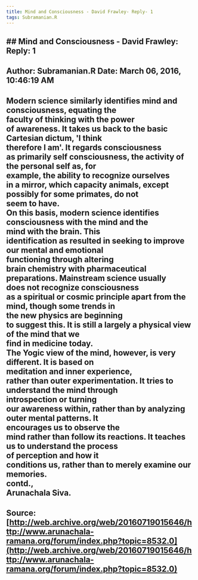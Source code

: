 ```yaml
--- 
title: Mind and Consciousness - David Frawley- Reply- 1   
tags: Subramanian.R  
---  
```

## ##  Mind and Consciousness - David Frawley: Reply: 1  
Author: Subramanian.R       Date: March 06, 2016, 10:46:19 AM  
---  
Modern science similarly identifies mind and consciousness, equating the  
faculty of thinking with the power   
of awareness. It takes us back to the basic Cartesian dictum, 'I think  
therefore I am'. It regards consciousness   
as primarily self consciousness, the activity of the personal self as, for  
example, the ability to recognize ourselves   
in a mirror, which capacity animals, except possibly for some primates, do not  
seem to have.   
On this basis, modern science identifies consciousness with the mind and the  
mind with the brain. This   
identification as resulted in seeking to improve our mental and emotional  
functioning through altering   
brain chemistry with pharmaceutical preparations. Mainstream science usually  
does not recognize consciousness   
as a spiritual or cosmic principle apart from the mind, though some trends in  
the new physics are beginning   
to suggest this. It is still a largely a physical view of the mind that we  
find in medicine today.   
The Yogic view of the mind, however, is very different. It is based on  
meditation and inner experience,   
rather than outer experimentation. It tries to understand the mind through  
introspection or turning   
our awareness within, rather than by analyzing outer mental patterns. It  
encourages us to observe the   
mind rather than follow its reactions. It teaches us to understand the process  
of perception and how it   
conditions us, rather than to merely examine our memories.   
contd.,   
Arunachala Siva.
 ---  
Source:[http://web.archive.org/web/20160719015646/http://www.arunachala-ramana.org/forum/index.php?topic=8532.0](http://web.archive.org/web/20160719015646/http://www.arunachala-ramana.org/forum/index.php?topic=8532.0)   
---  

